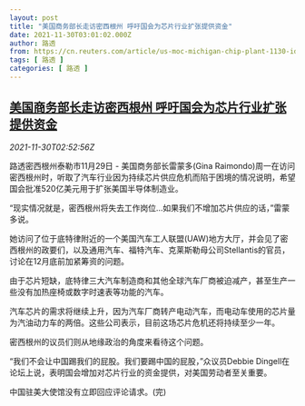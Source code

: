 ```yaml
---
layout: post
title: "美国商务部长走访密西根州 呼吁国会为芯片行业扩张提供资金"
date: 2021-11-30T03:01:02.000Z
author: 路透
from: https://cn.reuters.com/article/us-moc-michigan-chip-plant-1130-idCNKBS2IF06W
tags: [ 路透 ]
categories: [ 路透 ]
---
```

<!--1638241262000-->
[美国商务部长走访密西根州 呼吁国会为芯片行业扩张提供资金](https://cn.reuters.com/article/us-moc-michigan-chip-plant-1130-idCNKBS2IF06W)
------

<div>
<div><i>2021-11-30T02:52:56Z</i></div><p>路透密西根州泰勒市11月29日 - 美国商务部长雷蒙多(Gina Raimondo)周一在访问密西根州时，听取了汽车行业因为持续芯片供应危机而陷于困境的情况说明，希望国会批准520亿美元用于扩张美国半导体制造业。</p><p>“现实情况就是，密西根州将失去工作岗位...如果我们不增加芯片供应的话，”雷蒙多说。</p><p>她访问了位于底特律附近的一个美国汽车工人联盟(UAW)地方大厅，并会见了密西根州的政要们，以及通用汽车、福特汽车、克莱斯勒母公司Stellantis的官员，讨论在12月底前加紧筹资的问题。</p><p>由于芯片短缺，底特律三大汽车制造商和其他全球汽车厂商被迫减产，甚至生产一些没有加热座椅或数字时速表等功能的汽车。</p><p>汽车芯片的需求将继续上升，因为汽车厂商转产电动汽车，而电动车使用的芯片量为汽油动力车的两倍。这些公司表示，目前这场芯片危机还将持续至少一年。</p><p>密西根州的议员们则从地缘政治的角度来看待这个问题。</p><p>“我们不会让中国踢我们的屁股。我们要踢中国的屁股，”众议员Debbie Dingell在论坛上说，表明国会增加对芯片行业的资金提供，对美国劳动者至关重要。</p><p>中国驻美大使馆没有立即回应评论请求。(完)</p>
</div>
